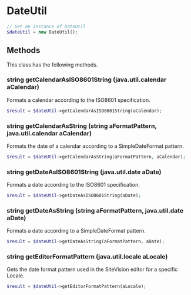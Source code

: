 # DateUtil

```php
// Get an instance of DateUtil
$dateUtil = new DateUtil();
```


## Methods
This class has the following methods.


### string getCalendarAsISO8601String (java.util.calendar aCalendar)
Formats a calendar according to the ISO8601 specification.

```php
$result = $dateUtil->getCalendarAsISO8601String(aCalendar);
```


### string getCalendarAsString (string aFormatPattern, java.util.calendar aCalendar)
Formats the date of a calendar according to a SimpleDateFormat pattern.

```php
$result = $dateUtil->getCalendarAsString(aFormatPattern, aCalendar);
```


### string getDateAsISO8601String (java.util.date aDate)
Formats a date according to the ISO8601 specification.

```php
$result = $dateUtil->getDateAsISO8601String(aDate);
```


### string getDateAsString (string aFormatPattern, java.util.date aDate)
Formats a date according to a SimpleDateFormat pattern.

```php
$result = $dateUtil->getDateAsString(aFormatPattern, aDate);
```


### string getEditorFormatPattern (java.util.locale aLocale)
Gets the date format pattern used in the SiteVision editor for a specific Locale.

```php
$result = $dateUtil->getEditorFormatPattern(aLocale);
```

